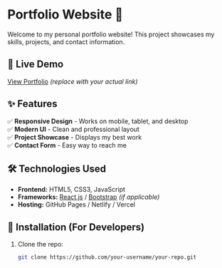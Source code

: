 # Portfolio Website 🌟

Welcome to my personal portfolio website! This project showcases my skills, projects, and contact information.

## 🚀 Live Demo  
[View Portfolio](NA) *(replace with your actual link)*  

## ✨ Features  
✅ **Responsive Design** - Works on mobile, tablet, and desktop  
✅ **Modern UI** - Clean and professional layout  
✅ **Project Showcase** - Displays my best work  
✅ **Contact Form** - Easy way to reach me  

## 🛠️ Technologies Used  
- **Frontend:** HTML5, CSS3, JavaScript  
- **Frameworks:** [React.js](https://reactjs.org/) / [Bootstrap](https://getbootstrap.com/) *(if applicable)*  
- **Hosting:** GitHub Pages / Netlify / Vercel  


## 🔧 Installation (For Developers)  
1. Clone the repo:  
   ```sh
   git clone https://github.com/your-username/your-repo.git